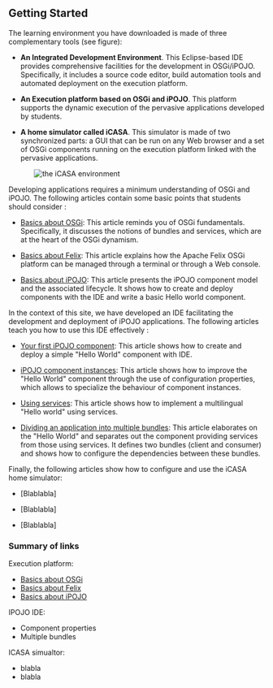 <article markdown = "1"/>

# Getting Started

The learning environment you have downloaded is made of three complementary tools (see figure):

+ **An Integrated Development Environment**. This Eclipse-based IDE provides comprehensive facilities for the development in OSGi/iPOJO. Specifically, it includes a source code editor, build automation tools and automated deployment on the execution platform.

+ **An Execution platform based on OSGi and iPOJO**. This platform supports the dynamic execution of the pervasive applications developed by students.

+ **A home simulator called iCASA**. This simulator is made of two synchronized parts: a GUI that can be run on any Web browser and a set of OSGi components running on the execution platform linked with the pervasive applications. 


<div style="margin:auto;width : 80%;"/>
<img alt="the iCASA environment" src="{#img#}/getting-started/getting-started.png"/>
</div>

Developing applications requires a minimum understanding of OSGi and iPOJO. The following articles contain some basic points that students should consider : 

+ [Basics about OSGi](?s=introduction&p=intro-osgi): This article reminds you of OSGi fundamentals. Specifically, it discusses the notions of bundles and services, which are at the heart of the OSGi dynamism.

+ [Basics about Felix](?s=introduction&p=intro-felix): This article explains how the Apache Felix OSGi platform can be managed through a terminal or through a Web console.

+ [Basics about iPOJO](?s=introduction&p=basic-ipojo): This article presents the iPOJO component model and the associated lifecycle. It shows how to create and deploy components with the IDE and write a basic Hello world component. 

In the context of this site, we have developed an IDE facilitating the development and deployment of iPOJO applications. The following articles teach you how to use this IDE effectively : 

+ [Your first iPOJO component](?s=introduction&p=basic-hello-world): This article shows how to create and deploy a simple "Hello World" component with IDE. 

+ [iPOJO component instances](?s=introduction&p=component-properties): This article shows how to improve the "Hello World" component through the use of configuration properties, which allows to specialize the behaviour of component instances.

+ [Using services](?s=introduction&p=intro-services): This article shows how to implement a multilingual "Hello world" using services.

+ [Dividing an application into multiple bundles](#): This article elaborates on the  "Hello World" and separates out the component providing services from those using services. It defines two bundles (client and consumer) and shows how to configure the dependencies between these bundles.

Finally, the following articles show how to configure and use the iCASA home simulator:

+ [Blablabla]

+ [Blablabla]

+ [Blablabla]

</article>

<aside  markdown="1">

### Summary of links

Execution platform: 

+ [Basics about OSGi](?s=introduction&p=intro-osgi) 
+ [Basics about Felix](?s=introduction&p=intro-felix) 
+ [Basics about iPOJO](?s=introduction&p=intro-ipojo) 

IPOJO IDE:

+ Component properties
+ Multiple bundles

ICASA simualtor:

+ blabla
+ blabla

</aside>

